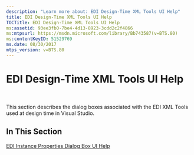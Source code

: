 ```yaml
---
description: "Learn more about: EDI Design-Time XML Tools UI Help"
title: EDI Design-Time XML Tools UI Help
TOCTitle: EDI Design-Time XML Tools UI Help
ms:assetid: 93ee3fb0-7be4-4d13-8923-3cdd2c2f4866
ms:mtpsurl: https://msdn.microsoft.com/library/Bb743587(v=BTS.80)
ms:contentKeyID: 51529769
ms.date: 08/30/2017
mtps_version: v=BTS.80
---
```


# EDI Design-Time XML Tools UI Help

 

This section describes the dialog boxes associated with the EDI XML Tools used at design time in Visual Studio.

## In This Section

[EDI Instance Properties Dialog Box UI Help](edi-instance-properties-dialog-box-ui-help.md)

